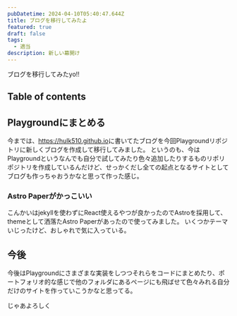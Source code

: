 ```yaml
---
pubDatetime: 2024-04-10T05:40:47.644Z
title: ブログを移行してみたよ
featured: true
draft: false
tags:
  - 適当
description: 新しい幕開け
---
```


ブログを移行してみたyo!!

## Table of contents

## Playgroundにまとめる

今までは、<https://hulk510.github.io>に書いてたブログを今回Playgroundリポジトリに新しくブログを作成して移行してみました。
というのも、今はPlaygroundというなんでも自分で試してみたり色々追加したりするものリポリポジトリを作成しているんだけど、せっかくだし全ての起点となるサイトとしてブログも作っちゃおうかなと思って作った感じ。

### Astro Paperがかっこいい

こんかいはjekyllを使わずにReact使えるやつが良かったのでAstroを採用して、themeとして洒落たAstro Paperがあったので使ってみました。
いくつかテーマいじったけど、おしゃれで気に入っている。

## 今後

今後はPlaygroundにさまざまな実装をしつつそれらをコードにまとめたり、ポートフォリオ的な感じで他のフォルダにあるページにも飛ばせて色々みれる自分だけのサイトを作っていこうかなと思ってる。

じゃあよろしく
